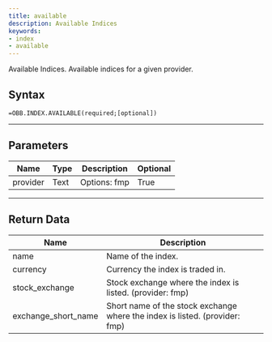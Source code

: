 ```yaml
---
title: available
description: Available Indices
keywords: 
- index
- available
---
```


<!-- markdownlint-disable MD041 -->

Available Indices. Available indices for a given provider.

## Syntax

```excel wordwrap
=OBB.INDEX.AVAILABLE(required;[optional])
```

---

## Parameters

| Name | Type | Description | Optional |
| ---- | ---- | ----------- | -------- |
| provider | Text | Options: fmp | True |

---

## Return Data

| Name | Description |
| ---- | ----------- |
| name | Name of the index.  |
| currency | Currency the index is traded in.  |
| stock_exchange | Stock exchange where the index is listed. (provider: fmp) |
| exchange_short_name | Short name of the stock exchange where the index is listed. (provider: fmp) |
